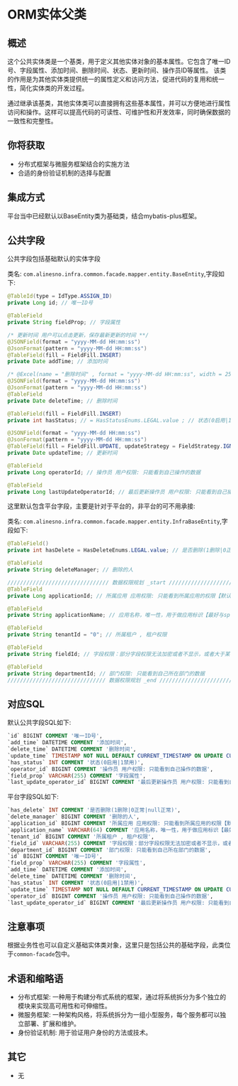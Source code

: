 # ORM实体父类

## 概述

这个公共实体类是一个基类，用于定义其他实体对象的基本属性。它包含了唯一ID号、字段属性、添加时间、删除时间、状态、更新时间、操作员ID等属性。
该类的作用是为其他实体类提供统一的属性定义和访问方法，促进代码的复用和统一性，简化实体类的开发过程。

通过继承该基类，其他实体类可以直接拥有这些基本属性，并可以方便地进行属性访问和操作。这样可以提高代码的可读性、可维护性和开发效率，同时确保数据的一致性和完整性。

## 你将获取

- 分布式框架与微服务框架结合的实施方法
- 合适的身份验证机制的选择与配置

## 集成方式

平台当中已经默认以BaseEntity类为基础类，结合mybatis-plus框架。

## 公共字段

公共字段包括基础默认的实体字段

类名: `com.alinesno.infra.common.facade.mapper.entity.BaseEntity`,字段如下: 

```java
@TableId(type = IdType.ASSIGN_ID)
private Long id; // 唯一ID号

@TableField
private String fieldProp; // 字段属性

/* 更新时间 用户可以点击更新，保存最新更新的时间 **/
@JSONField(format = "yyyy-MM-dd HH:mm:ss")
@JsonFormat(pattern = "yyyy-MM-dd HH:mm:ss")
@TableField(fill = FieldFill.INSERT)
private Date addTime; // 添加时间

/* @Excel(name = "删除时间" , format = "yyyy-MM-dd HH:mm:ss", width = 25) */
@JSONField(format = "yyyy-MM-dd HH:mm:ss")
@JsonFormat(pattern = "yyyy-MM-dd HH:mm:ss")
@TableField
private Date deleteTime; // 删除时间

@TableField(fill = FieldFill.INSERT)
private int hasStatus; // = HasStatusEnums.LEGAL.value ; // 状态(0启用|1禁用)

@JSONField(format = "yyyy-MM-dd HH:mm:ss")
@JsonFormat(pattern = "yyyy-MM-dd HH:mm:ss")
@TableField(fill = FieldFill.UPDATE, updateStrategy = FieldStrategy.IGNORED)
private Date updateTime; // 更新时间

@TableField
private Long operatorId; // 操作员 用户权限: 只能看到自己操作的数据

@TableField
private Long lastUpdateOperatorId; // 最后更新操作员 用户权限: 只能看到自己操作的数据
```

这里默认包含平台字段，主要是针对于平台的，非平台的可不用承接:

类名: `com.alinesno.infra.common.facade.mapper.entity.InfraBaseEntity`,字段如下: 

```java
@TableField()
private int hasDelete = HasDeleteEnums.LEGAL.value; // 是否删除(1删除|0正常|null正常)

@TableField
private String deleteManager; // 删除的人

//////////////////////////////// 数据权限规划 _start ///////////////////////
@TableField
private Long applicationId; // 所属应用 应用权限: 只能看到所属应用的权限【默认】

@TableField
private String applicationName; // 应用名称，唯一性，用于做应用标识【最好与springboot的applicaiotn.name对应】

@TableField
private String tenantId = "0"; // 所属租户 , 租户权限

@TableField
private String fieldId; // 字段权限：部分字段权限无法加密或者不显示，或者大于某个值

@TableField
private String departmentId; // 部门权限: 只能看到自己所在部门的数据
/////////////////////////////// 数据权限规划 _end ///////////////////////
```

## 对应SQL

默认公共字段SQL如下:
```sql
`id` BIGINT COMMENT '唯一ID号',
`add_time` DATETIME COMMENT '添加时间',
`delete_time` DATETIME COMMENT '删除时间',
`update_time` TIMESTAMP NOT NULL DEFAULT CURRENT_TIMESTAMP ON UPDATE CURRENT_TIMESTAMP COMMENT '更新时间',
`has_status` INT COMMENT '状态(0启用|1禁用)',
`operator_id` BIGINT COMMENT '操作员 用户权限: 只能看到自己操作的数据',
`field_prop` VARCHAR(255) COMMENT '字段属性',
`last_update_operator_id` BIGINT COMMENT '最后更新操作员 用户权限: 只能看到自己操作的数据',
```

平台字段SQL如下:
```sql
`has_delete` INT COMMENT '是否删除(1删除|0正常|null正常)',
`delete_manager` BIGINT COMMENT '删除的人',
`application_id` BIGINT COMMENT '所属应用 应用权限: 只能看到所属应用的权限【默认】',
`application_name` VARCHAR(64) COMMENT '应用名称，唯一性，用于做应用标识【最好与springboot的application.name对应】',
`tenant_id` BIGINT COMMENT '所属租户 , 租户权限',
`field_id` VARCHAR(255) COMMENT '字段权限：部分字段权限无法加密或者不显示，或者大于某个值',
`department_id` BIGINT COMMENT '部门权限: 只能看到自己所在部门的数据',
`id` BIGINT COMMENT '唯一ID号',
`field_prop` VARCHAR(255) COMMENT '字段属性',
`add_time` DATETIME COMMENT '添加时间',
`delete_time` DATETIME COMMENT '删除时间',
`has_status` INT COMMENT '状态(0启用|1禁用)',
`update_time` TIMESTAMP NOT NULL DEFAULT CURRENT_TIMESTAMP ON UPDATE CURRENT_TIMESTAMP COMMENT '更新时间',
`operator_id` BIGINT COMMENT '操作员 用户权限: 只能看到自己操作的数据',
`last_update_operator_id` BIGINT COMMENT '最后更新操作员 用户权限: 只能看到自己操作的数据',
```

## 注意事项

根据业务性也可以自定义基础实体类对象，这里只是包括公共的基础字段，此类位于`common-facade`包中。

## 术语和缩略语

- 分布式框架: 一种用于构建分布式系统的框架，通过将系统拆分为多个独立的模块来实现高可用性和可伸缩性。
- 微服务框架: 一种架构风格，将系统拆分为一组小型服务，每个服务都可以独立部署、扩展和维护。
- 身份验证机制: 用于验证用户身份的方法或技术。

## 其它

- 无
